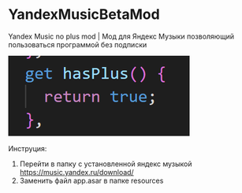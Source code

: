 # YandexMusicBetaMod
Yandex Music no plus mod | Мод для Яндекс Музыки позволяющий пользоваться программой без подписки

![alt text](Screenshot_2.png "Title")


Инструция:
1. Перейти в папку с установленной яндекс музыкой https://music.yandex.ru/download/
2. Заменить файл app.asar в папке resources
